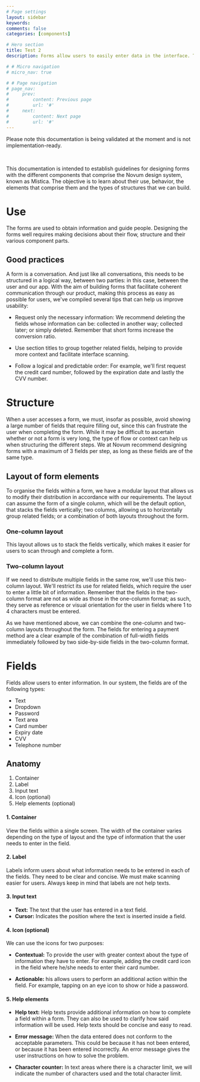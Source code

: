 ```yaml
---
# Page settings
layout: sidebar
keywords:
comments: false
categories: [components]

# Hero section
title: Test 2
description: Forms allow users to easily enter data in the interface. This may allow them to use a service, configure options or make a transaction.

# # Micro navigation
# micro_nav: true

# # Page navigation
# page_nav:
#     prev:
#         content: Previous page
#         url: '#'
#     next:
#         content: Next page
#         url: '#'
---
```


<div class="callout callout--danger">
    <p>Please note this documentation is being validated at the moment and is not implementation-ready.</p>
</div>  
<br>

This documentation is intended to establish guidelines for designing forms with the different components that comprise the Novum design system, known as Mística. The objective is to learn about their use, behavior, the elements that comprise them and the types of structures that we can build.

# Use

The forms are used to obtain information and guide people. Designing the forms well requires making decisions about their flow, structure and their various component parts.

## Good practices
A form is a conversation. And just like all conversations, this needs to be structured in a logical way, between two parties: in this case, between the user and our app. With the aim of building forms that facilitate coherent communication through our product, making this process as easy as possible for users, we've compiled several tips that can help us improve usability:

- Request only the necessary information: We recommend deleting the fields whose information can be: collected in another way; collected later; or simply deleted. Remember that short forms increase the conversion ratio.

- Use section titles to group together related fields, helping to provide more context and facilitate interface scanning.

- Follow a logical and predictable order: For example, we'll first request the credit card number, followed by the expiration date and lastly the CVV number.

# Structure
When a user accesses a form, we must, insofar as possible, avoid showing a large number of fields that require filling out, since this can frustrate the user when completing the form. 
While it may be difficult to ascertain whether or not a form is very long, the type of flow or context can help us when structuring the different steps. We at Novum recommend designing forms with a maximum of 3 fields per step, as long as these fields are of the same type.

## Layout of form elements
To organise the fields within a form, we have a modular layout that allows us to modify their distribution in accordance with our requirements. The layout can assume the form of a single column, which will be the default option, that stacks the fields vertically; two columns, allowing us to horizontally group related fields; or a combination of both layouts throughout the form.

### One-column layout
This layout allows us to stack the fields vertically, which makes it easier for users to scan through and complete a form.

### Two-column layout
If we need to distribute multiple fields in the same row, we'll use this two-column layout. We'll restrict its use for related fields, which require the user to enter a little bit of information. Remember that the fields in the two-column format are not as wide as those in the one-column format; as such, they serve as reference or visual orientation for the user in fields where 1 to 4 characters must be entered.

<div class="callout callout--info">
    <p>As we have mentioned above, we can combine the one-column and two-column layouts throughout the form. The fields for entering a payment method are a clear example of the combination of full-width fields immediately followed by two side-by-side fields in the two-column format.</p>
</div>

# Fields
Fields allow users to enter information. In our system, the fields are of the following types:
- Text
- Dropdown
- Password
- Text area
- Card number
- Expiry date
- CVV
- Telephone number

## Anatomy
1. Container
2. Label
3. Input text
4. Icon (optional)
5. Help elements (optional)

#### 1. Container
View the fields within a single screen. The width of the container varies depending on the type of layout and the type of information that the user needs to enter in the field.

#### 2. Label
Labels inform users about what information needs to be entered in each of the fields. They need to be clear and concise. We must make scanning easier for users. Always keep in mind that labels are not help texts.

#### 3. Input text
- **Text:** The text that the user has entered in a text field.
- **Cursor:** Indicates the position where the text is inserted inside a field.

#### 4. Icon (optional)
We can use the icons for two purposes:

- **Contextual:** To provide the user with greater context about the type of information they have to enter. For example, adding the credit card icon in the field where he/she needs to enter their card number.

- **Actionable:** his allows users to perform an additional action within the field. For example, tapping on an eye icon to show or hide a password.

#### 5. Help elements
- **Help text:** Help texts provide additional information on how to complete a field within a form. They can also be used to clarify how said information will be used. Help texts should be concise and easy to read. 

- **Error message:** When the data entered does not conform to the acceptable parameters. This could be because it has not been entered, or because it has been entered incorrectly. An error message gives the user instructions on how to solve the problem.

- **Character counter:** In text areas where there is a character limit, we will indicate the number of characters used and the total character limit.